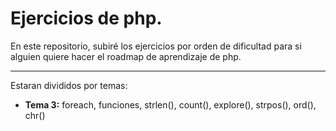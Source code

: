 
# Ejercicios de php.

En este repositorio, subiré los ejercicios por orden de dificultad para si alguien quiere hacer el roadmap de aprendizaje de php.
<hr>
Estaran divididos por temas:
<ul>
  
  <li><b>Tema 3:</b> foreach, funciones, strlen(), count(), explore(), strpos(), ord(), chr()</li>
</ul>




